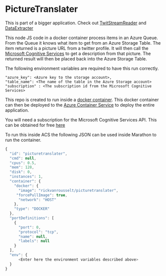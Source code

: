 # PictureTranslater

This is part of a bigger application. Check out [TwitStreamReader](../../../../TwitStreamReader) and [DataExtracter](../../../../DataExtracter)
   
This node JS code in a docker container process items in an Azure Queue. From the Queue it knows what item to get from an Azure Storage Table. The item returned is a picture URL from a twitter profile. It will then call the [Microsoft Cognitive Services](https://www.microsoft.com/cognitive-services/en-us/apis) to get a description from that picture. The returned result will then be placed back into the Azure Storage Table.

The following environment variables are required to have this run correctly.

    "azure_key": <Azure key to the storage account>,
    "table_name": <The name of the table in the Azure Storage account>
    "subscription" : <The subscription id from the Microsoft Cognitive Services>
    
This repo is created to run inside a [docker container](https://hub.docker.com/r/rickvanrousselt/dataextracter). This docker container can then be deployed to the [Azure Container Service](https://azure.microsoft.com/en-us/services/container-service/) to deploy the entire application.

You will need a subscription for the Microsoft Cognitive Services API. This can be obtained for free [here](https://www.microsoft.com/cognitive-services/en-us/sign-up)

To run this inside ACS the following JSON can be used inside Marathon to run the container. 
  
```javascript
{
  "id": "picturetranslater",
  "cmd": null,
  "cpus": 0.5,
  "mem": 128,
  "disk": 0,
  "instances": 1,
  "container": {
    "docker": {
      "image": "rickvanrousselt/picturetranslater",
     "forcePullImage": true,
      "network": "HOST"
    },
    "type": "DOCKER"
  },
  "portDefinitions": [
    {
      "port": 0,
      "protocol": "tcp",
      "name": null,
      "labels": null
    }
  ],
  "env": {
      <Enter here the environment variables described above>
  }
}
```
